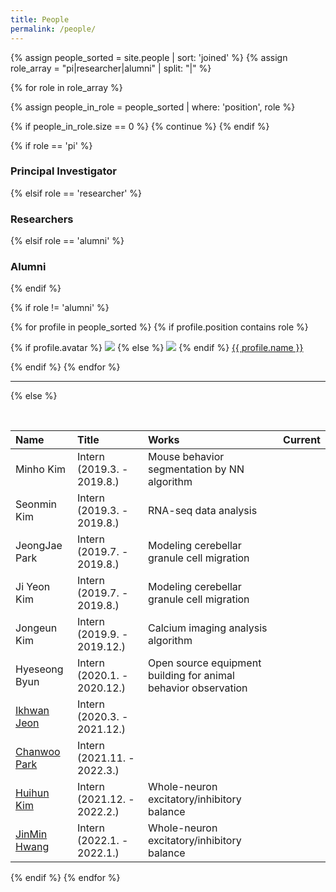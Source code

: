 ```yaml
---
title: People
permalink: /people/
---
```


{% assign people_sorted = site.people | sort: 'joined' %}
{% assign role_array = "pi|researcher|alumni" | split: "|" %}

{% for role in role_array %}

{% assign people_in_role = people_sorted | where: 'position', role %}

<!-- Skip section if there's nobody -->
{% if people_in_role.size == 0 %}
  {% continue %}
{% endif %}

<div class="pos_header">
{% if role == 'pi' %}
<h3>Principal Investigator</h3>
{% elsif role == 'researcher' %}
<h3>Researchers</h3>
{% elsif role == 'alumni' %}
<h3>Alumni</h3>
{% endif %}
</div>

{% if role != 'alumni' %}
<div class="content list people">
  {% for profile in people_sorted %}
    {% if profile.position contains role %}
      <div class="list-item-people">
        <p class="list-post-title">
          {% if profile.avatar %}
            <a href="{{ site.baseurl }}{{ profile.url }}"><img class="profile-thumbnail" src="{{site.baseurl}}/images/people/{{profile.avatar}}"></a>
          {% else %}
            <a href="{{ site.baseurl }}{{ profile.url }}"><img class="profile-thumbnail" src="http://evansheline.com/wp-content/uploads/2011/02/facebook-Storm-Trooper.jpg"></a>
          {% endif %}
          <a class="name" href="{{ site.baseurl }}{{ profile.url }}">{{ profile.name }}</a>
        </p>
      </div>    
    {% endif %}
  {% endfor %}
</div>
<hr>

{% else %}

<br>

| Name | Title | Works | Current |
| :------------- |:-------------| :-----------| :-----------|
| Minho Kim | Intern (2019.3. - 2019.8.) | Mouse behavior segmentation by NN algorithm | |
| Seonmin Kim | Intern (2019.3. - 2019.8.) | RNA-seq data analysis | |
| JeongJae Park | Intern (2019.7. - 2019.8.) | Modeling cerebellar granule cell migration | |
| Ji Yeon Kim | Intern (2019.7. - 2019.8.) | Modeling cerebellar granule cell migration | |
| Jongeun Kim | Intern (2019.9. - 2019.12.) | Calcium imaging analysis algorithm | |
| Hyeseong Byun | Intern (2020.1. - 2020.12.) | Open source equipment building for animal behavior observation | |
| [Ikhwan Jeon]({{site.baseurl}}/people/ikhwan_jeon/) | Intern (2020.3. - 2021.12.) | | |
| [Chanwoo Park]({{site.baseurl}}/people/chanwoo/) | Intern (2021.11. - 2022.3.) |  | |
| [Huihun Kim]({{site.baseurl}}/people/huihun_kim/) | Intern (2021.12. - 2022.2.) | Whole-neuron excitatory/inhibitory balance | |
| [JinMin Hwang]({{site.baseurl}}/people/jinmin_hwang/) | Intern (2022.1. - 2022.1.) | Whole-neuron excitatory/inhibitory balance | |


{% endif %}
{% endfor %}
